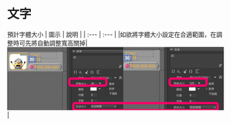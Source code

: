 # 文字

預計字體大小
| 圖示 | 說明 |
| :--- | :--- |
|如欲將字體大小設定在合適範圍，在調整時可先將自動調整寬高關掉|![](/assets/autosize.png)|



